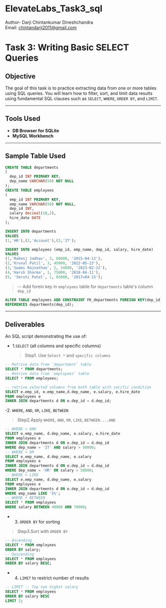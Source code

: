 # ElevateLabs_Task3_sql
Author- Darji Chintankumar Dineshchandra
<br>
Email: chintandarji2011@gmail.com
# Task 3: Writing Basic SELECT Queries

## Objective
The goal of this task is to practice extracting data from one or more tables using SQL queries. You will learn how to filter, sort, and limit data results using fundamental SQL clauses such as `SELECT`, `WHERE`, `ORDER BY`, and `LIMIT`.

---

## Tools Used
- **DB Browser for SQLite**
- **MySQL Workbench**

---
## Sample Table Used

```sql
CREATE TABLE departments
(
  dep_id INT PRIMARY KEY,
  dep_name VARCHAR(50) NOT NULL
);
CREATE TABLE employees
(
  emp_id INT PRIMARY KEY,
  emp_name VARCHAR(50) NOT NULL,
  dep_id INT,
  salary decimal(10,2),
  hire_date DATE
);

INSERT INTO departments
VALUES 
(1,'HR'),(2,'Account'),(3,'IT');

INSERT INTO employees (emp_id, emp_name, dep_id, salary, hire_date)
VALUES
(1,'Rahesj Jadhav', 3, 60000, '2015-04-12'),
(2,'Krunal Patil', 3, 45000, '2022-05-23'),
(3,'Swami Rajnathan', 2, 34000, '2023-02-22'),
(4,'Harsh Sharma', 1, 75000, '2018-04-11'),
(5, 'Smruti Patel', 1, 85000, '2017=04-15');
```
> -- Add forein key in `employees` table for `departments` table's column `dep_id`
```sql
ALTER TABLE employees ADD CONSTRAINT FK_departments FOREIGN KEY(dep_id)
REFERENCES departments(dep_id);
```
---
## Deliverables
An SQL script demonstrating the use of:
<br>
- 1.`SELECT` (all columns and specific columns)
  > Step1. Use `Select *` and `specific columns`

```sql
-- Retrive data from `department` table
SELECT * FROM departments;
-- Retrive data from `employees` table
SELECT * FROM employees;

-- retrive selected columns from both table with secific condition
SELECT e.emp_id, e.emp_name,d.dep_name, e.salary, e.hire_date
FROM employees e
INNER JOIN departments d ON e.dep_id = d.dep_id;
```
-2. `WHERE`, `AND`, `OR`, `LIKE`, `BETWEEN`
  > Step2.Apply `WHERE`, `AND`, `OR`, `LIKE`, `BETWEEN....AND`
```sql
-- WHERE + AND
SELECT e.emp_name, d.dep_name, e.salary, e.hire_date
FROM employees e
INNER JOIN departments d ON e.dep_id = d.dep_id
WHERE dep_name = 'IT' AND salary > 50000;
-- WHERE + OR
SELECT e.emp_name, d.dep_name, e.salary
FROM employees e
INNER JOIN departments d ON e.dep_id = d.dep_id
WHERE dep_name = 'HR' OR salary > 50000;
-- WHERE + LIKE
SELECT e.emp_name, d.dep_name, e.salary
FROM employees e
INNER JOIN departments d ON e.dep_id = d.dep_id
WHERE emp_name LIKE 'S%';
-- WHERE + BETWEEN
SELECT * FROM employees
WHERE salary BETWEEN 40000 AND 70000;
```
- 3. `ORDER BY` for sorting
> Step3.Sort with `ORDER BY`
```sql
-- Ascending
SELECT * FROM employees
ORDER BY salary;
-- Descending
SELECT * FROM employees
ORDER BY salary DESC;
```
- 4. `LIMIT` to restrict number of results
```sql
-- LIMIT -- Top two highst salary
SELECT * FROM employees
ORDER BY salary DESC
LIMIT 2;
```


